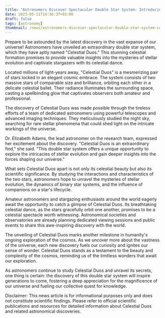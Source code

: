 ```yaml
---
title: "Astronomers Discover Spectacular Double Star System: Introducing \"Celestial Duos\""
date: 2023-05-11T14:36:37+03:00
draft: false
tags: [astronomy]
thumbnail: /news/astronomers-discover-spectacular-double-star-system-celestial-duos/thumb.jpg
---
```


Prepare to be astounded by the latest discovery in the vast expanse of our universe! Astronomers have unveiled an extraordinary double star system, which they have aptly named "Celestial Duos." This stunning celestial formation promises to provide valuable insights into the mysteries of stellar evolution and captivate stargazers with its celestial dance.

Located millions of light-years away, "Celestial Duos" is a mesmerizing pair of stars locked in an elegant cosmic embrace. The system consists of two massive stars of comparable size and brilliance, orbiting each other in a delicate celestial ballet. Their radiance illuminates the surrounding space, casting a spellbinding glow that captivates observers both amateur and professional.

The discovery of Celestial Duos was made possible through the tireless efforts of a team of dedicated astronomers using powerful telescopes and advanced imaging techniques. They meticulously studied the night sky, searching for rare stellar phenomena that could shed light on the intricate workings of the universe.

Dr. Elizabeth Adams, the lead astronomer on the research team, expressed her excitement about the discovery. "Celestial Duos is an extraordinary find," she said. "This double star system offers a unique opportunity to explore the intricacies of stellar evolution and gain deeper insights into the forces shaping our universe."

What sets Celestial Duos apart is not only its celestial beauty but also its scientific significance. By studying the interactions and characteristics of the two stars, astronomers hope to unravel the mysteries of stellar evolution, the dynamics of binary star systems, and the influence of companions on a star's lifecycle.

Amateur astronomers and stargazing enthusiasts around the world eagerly await the opportunity to catch a glimpse of Celestial Duos. Its breathtaking celestial dance, as the stars gracefully orbit one another, promises to be a celestial spectacle worth witnessing. Astronomical societies and observatories are already planning dedicated viewing sessions and public events to share this awe-inspiring discovery with the world.

The unveiling of Celestial Duos marks another milestone in humanity's ongoing exploration of the cosmos. As we uncover more about the vastness of the universe, each new discovery fuels our curiosity and ignites our sense of wonder. Celestial Duos stands as a testament to the beauty and complexity of the cosmos, reminding us of the limitless wonders that await our exploration.

As astronomers continue to study Celestial Duos and unravel its secrets, one thing is certain: the discovery of this double star system will inspire generations to come, fostering a deep appreciation for the magnificence of our universe and fueling our collective quest for knowledge.

Disclaimer: This news article is for informational purposes only and does not constitute scientific findings. Please refer to official scientific publications and resources for detailed information about Celestial Duos and related astronomical discoveries.
